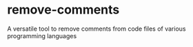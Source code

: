 # remove-comments
A versatile tool to remove comments from code files of various programming languages
